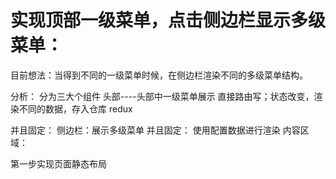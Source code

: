 # 实现顶部一级菜单，点击侧边栏显示多级菜单：

目前想法：当得到不同的一级菜单时候，在侧边栏渲染不同的多级菜单结构。

分析：
分为三大个组件
头部----头部中一级菜单展示 直接路由写；状态改变，渲染不同的数据，存入仓库 redux

并且固定：
侧边栏：展示多级菜单 并且固定： 使用配置数据进行渲染
内容区域：

第一步实现页面静态布局
